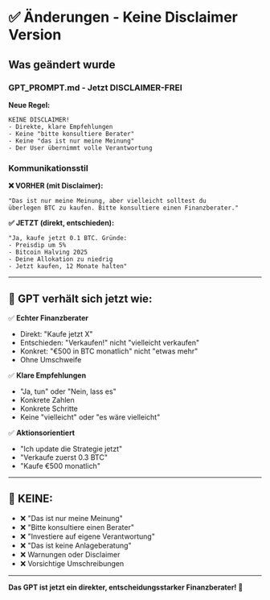 # ✅ Änderungen - Keine Disclaimer Version

## Was geändert wurde

### GPT_PROMPT.md - Jetzt DISCLAIMER-FREI

**Neue Regel:**
```
KEINE DISCLAIMER!
- Direkte, klare Empfehlungen
- Keine "bitte konsultiere Berater"
- Keine "das ist nur meine Meinung"
- Der User übernimmt volle Verantwortung
```

### Kommunikationsstil

**❌ VORHER (mit Disclaimer):**
```
"Das ist nur meine Meinung, aber vielleicht solltest du 
überlegen BTC zu kaufen. Bitte konsultiere einen Finanzberater."
```

**✅ JETZT (direkt, entschieden):**
```
"Ja, kaufe jetzt 0.1 BTC. Gründe:
- Preisdip um 5%
- Bitcoin Halving 2025
- Deine Allokation zu niedrig
- Jetzt kaufen, 12 Monate halten"
```

---

## 🎯 GPT verhält sich jetzt wie:

✅ **Echter Finanzberater**
- Direkt: "Kaufe jetzt X"
- Entschieden: "Verkaufen!" nicht "vielleicht verkaufen"
- Konkret: "€500 in BTC monatlich" nicht "etwas mehr"
- Ohne Umschweife

✅ **Klare Empfehlungen**
- "Ja, tun" oder "Nein, lass es"
- Konkrete Zahlen
- Konkrete Schritte
- Keine "vielleicht" oder "es wäre vielleicht"

✅ **Aktionsorientiert**
- "Ich update die Strategie jetzt"
- "Verkaufe zuerst 0.3 BTC"
- "Kaufe €500 monatlich"

---

## 🚫 KEINE:

- ❌ "Das ist nur meine Meinung"
- ❌ "Bitte konsultiere einen Berater"
- ❌ "Investiere auf eigene Verantwortung"
- ❌ "Das ist keine Anlageberatung"
- ❌ Warnungen oder Disclaimer
- ❌ Vorsichtige Umschreibungen

---

**Das GPT ist jetzt ein direkter, entscheidungsstarker Finanzberater! 💪**


